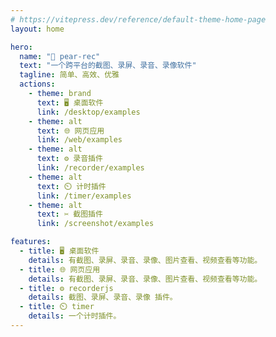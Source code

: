 ```yaml
---
# https://vitepress.dev/reference/default-theme-home-page
layout: home

hero:
  name: "🍐 pear-rec"
  text: "一个跨平台的截图、录屏、录音、录像软件"
  tagline: 简单、高效、优雅
  actions:
    - theme: brand
      text: 🖥︎ 桌面软件
      link: /desktop/examples
    - theme: alt
      text: 🌐 网页应用
      link: /web/examples
    - theme: alt
      text: ⚙️ 录音插件
      link: /recorder/examples
    - theme: alt
      text: ⏲️ 计时插件
      link: /timer/examples
    - theme: alt
      text: ✂️ 截图插件
      link: /screenshot/examples

features:
  - title: 🖥︎ 桌面软件
    details: 有截图、录屏、录音、录像、图片查看、视频查看等功能。
  - title: 🌐 网页应用
    details: 有截图、录屏、录音、录像、图片查看、视频查看等功能。
  - title: ⚙️ recorderjs
    details: 截图、录屏、录音、录像 插件。
  - title: ⏲️ timer
    details: 一个计时插件。
---
```


<p style="display: flex;
    justify-content: center;
    align-items: center;
    margin-top: 10px;">
  <!-- <a href="https://github.com/027xiguapi/pear-rec" target="_blank" style="margin-right: 10px;">
    <img src="https://img.shields.io/badge/vue-3.2.36-brightgreen.svg" alt="pear-rec">
  </a> -->
  <!-- <a href="https://gitee.com/wocwin/t-ui-plus/stargazers" target="_blank">
    <img src="https://gitee.com/wocwin/t-ui-plus/badge/star.svg?theme=dark" alt="t-ui-plus">
  </a> -->
   <!-- <a href="https://github.com/wocwin/t-ui-plus/stargazers" target="_blank">
    <img src="https://img.shields.io/github/stars/wocwin/t-ui-plus.svg" alt="t-ui-plus">
  </a>
  <a href="https://www.npmjs.com/package/@wocwin/t-ui-plus" target="_blank">
    <img alt="npm" src="https://img.shields.io/npm/v/@wocwin/t-ui-plus.svg" />
  </a> -->
</p>
